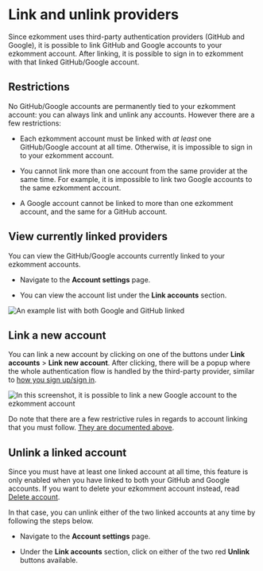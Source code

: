 # Link and unlink providers

Since ezkomment uses third-party authentication providers (GitHub and Google), it is possible to link GitHub and Google accounts to your ezkomment account. After linking, it is possible to sign in to ezkomment with that linked GitHub/Google account.

## Restrictions

No GitHub/Google accounts are permanently tied to your ezkomment account: you can always link and unlink any accounts. However there are a few restrictions:

- Each ezkomment account must be linked with _at least_ one GitHub/Google account at all time. Otherwise, it is impossible to sign in to your ezkomment account.

- You cannot link more than one account from the same provider at the same time. For example, it is impossible to link two Google accounts to the same ezkomment account.

- A Google account cannot be linked to more than one ezkomment account, and the same for a GitHub account.

## View currently linked providers

You can view the GitHub/Google accounts currently linked to your ezkomment accounts.

- Navigate to the **Account settings** page.

- You can view the account list under the **Link accounts** section.

![An example list with both Google and GitHub linked](/images/docs/authentication/link-and-unlink-providers/view-linked-accounts.png)

## Link a new account

You can link a new account by clicking on one of the buttons under **Link accounts** > **Link new account**. After clicking, there will be a popup where the whole authentication flow is handled by the third-party provider, similar to [how you sign up/sign in](/docs/authentication/authentication-flow.md#sign-up-and-sign-in).

![In this screenshot, it is possible to link a new Google account to the ezkomment account](/images/docs/authentication/link-and-unlink-providers/link-new-account.png)

Do note that there are a few restrictive rules in regards to account linking that you must follow. [They are documented above](#restrictions).

## Unlink a linked account

Since you must have at least one linked account at all time, this feature is only enabled when you have linked to both your GitHub and Google accounts. If you want to delete your ezkomment account instead, read [Delete account](/docs/authentication/delete-account).

In that case, you can unlink either of the two linked accounts at any time by following the steps below.

- Navigate to the **Account settings** page.

- Under the **Link accounts** section, click on either of the two red **Unlink** buttons available.
